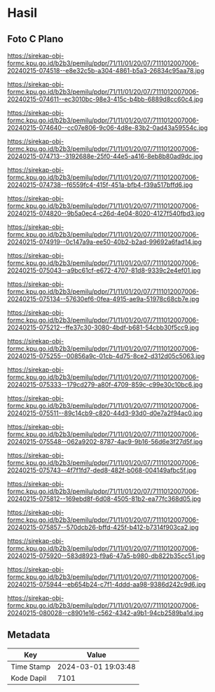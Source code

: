 # Hasil

## Foto C Plano

https://sirekap-obj-formc.kpu.go.id/b2b3/pemilu/pdpr/71/11/01/20/07/7111012007006-20240215-074518--e8e32c5b-a304-4861-b5a3-26834c95aa78.jpg

https://sirekap-obj-formc.kpu.go.id/b2b3/pemilu/pdpr/71/11/01/20/07/7111012007006-20240215-074611--ec3010bc-98e3-415c-b4bb-6889d8cc60c4.jpg

https://sirekap-obj-formc.kpu.go.id/b2b3/pemilu/pdpr/71/11/01/20/07/7111012007006-20240215-074640--cc07e806-9c06-4d8e-83b2-0ad43a59554c.jpg

https://sirekap-obj-formc.kpu.go.id/b2b3/pemilu/pdpr/71/11/01/20/07/7111012007006-20240215-074713--3192688e-25f0-44e5-a416-8eb8b80ad9dc.jpg

https://sirekap-obj-formc.kpu.go.id/b2b3/pemilu/pdpr/71/11/01/20/07/7111012007006-20240215-074738--f6559fc4-415f-451a-bfb4-f39a517bffd6.jpg

https://sirekap-obj-formc.kpu.go.id/b2b3/pemilu/pdpr/71/11/01/20/07/7111012007006-20240215-074820--9b5a0ec4-c26d-4e04-8020-4127f540fbd3.jpg

https://sirekap-obj-formc.kpu.go.id/b2b3/pemilu/pdpr/71/11/01/20/07/7111012007006-20240215-074919--0c147a9a-ee50-40b2-b2ad-99692a6fad14.jpg

https://sirekap-obj-formc.kpu.go.id/b2b3/pemilu/pdpr/71/11/01/20/07/7111012007006-20240215-075043--a9bc61cf-e672-4707-81d8-9339c2e4ef01.jpg

https://sirekap-obj-formc.kpu.go.id/b2b3/pemilu/pdpr/71/11/01/20/07/7111012007006-20240215-075134--57630ef6-0fea-4915-ae9a-51978c68cb7e.jpg

https://sirekap-obj-formc.kpu.go.id/b2b3/pemilu/pdpr/71/11/01/20/07/7111012007006-20240215-075212--ffe37c30-3080-4bdf-b681-54cbb30f5cc9.jpg

https://sirekap-obj-formc.kpu.go.id/b2b3/pemilu/pdpr/71/11/01/20/07/7111012007006-20240215-075255--00856a9c-01cb-4d75-8ce2-d312d05c5063.jpg

https://sirekap-obj-formc.kpu.go.id/b2b3/pemilu/pdpr/71/11/01/20/07/7111012007006-20240215-075333--179cd279-a80f-4709-859c-c99e30c10bc6.jpg

https://sirekap-obj-formc.kpu.go.id/b2b3/pemilu/pdpr/71/11/01/20/07/7111012007006-20240215-075511--89c14cb9-c820-44d3-93d0-d0e7a2f94ac0.jpg

https://sirekap-obj-formc.kpu.go.id/b2b3/pemilu/pdpr/71/11/01/20/07/7111012007006-20240215-075548--062a9202-8787-4ac9-9b16-56d6e3f27d5f.jpg

https://sirekap-obj-formc.kpu.go.id/b2b3/pemilu/pdpr/71/11/01/20/07/7111012007006-20240215-075743--4f7f1fd7-ded8-482f-b068-004149afbc5f.jpg

https://sirekap-obj-formc.kpu.go.id/b2b3/pemilu/pdpr/71/11/01/20/07/7111012007006-20240215-075812--169ebd8f-6d08-4505-81b2-ea77fc368d05.jpg

https://sirekap-obj-formc.kpu.go.id/b2b3/pemilu/pdpr/71/11/01/20/07/7111012007006-20240215-075857--570dcb26-bffd-425f-b412-b7314f903ca2.jpg

https://sirekap-obj-formc.kpu.go.id/b2b3/pemilu/pdpr/71/11/01/20/07/7111012007006-20240215-075920--583d8923-f9a6-47a5-b980-db822b35cc51.jpg

https://sirekap-obj-formc.kpu.go.id/b2b3/pemilu/pdpr/71/11/01/20/07/7111012007006-20240215-075944--eb654b24-c7f1-4ddd-aa98-9386d242c9d6.jpg

https://sirekap-obj-formc.kpu.go.id/b2b3/pemilu/pdpr/71/11/01/20/07/7111012007006-20240215-080028--c8901e16-c562-4342-a9b1-94cb2589ba1d.jpg


## Metadata

| Key        | Value               |
| ---------- | ------------------- |
| Time Stamp | 2024-03-01 19:03:48 |
| Kode Dapil | 7101                |



